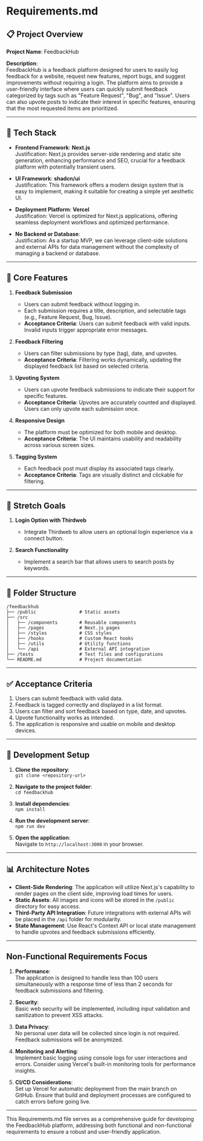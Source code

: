 # Requirements.md

## 📋 Project Overview

**Project Name**: FeedbackHub

**Description**:  
FeedbackHub is a feedback platform designed for users to easily log feedback for a website, request new features, report bugs, and suggest improvements without requiring a login. The platform aims to provide a user-friendly interface where users can quickly submit feedback categorized by tags such as "Feature Request", "Bug", and "Issue". Users can also upvote posts to indicate their interest in specific features, ensuring that the most requested items are prioritized.

---

## 🚀 Tech Stack

- **Frontend Framework**: **Next.js**  
  Justification: Next.js provides server-side rendering and static site generation, enhancing performance and SEO, crucial for a feedback platform with potentially transient users.

- **UI Framework**: **shadcn/ui**  
  Justification: This framework offers a modern design system that is easy to implement, making it suitable for creating a simple yet aesthetic UI.

- **Deployment Platform**: **Vercel**  
  Justification: Vercel is optimized for Next.js applications, offering seamless deployment workflows and optimized performance.

- **No Backend or Database**:  
  Justification: As a startup MVP, we can leverage client-side solutions and external APIs for data management without the complexity of managing a backend or database.

---

## 🎯 Core Features

1. **Feedback Submission**  
   - Users can submit feedback without logging in.
   - Each submission requires a title, description, and selectable tags (e.g., Feature Request, Bug, Issue).
   - **Acceptance Criteria**: Users can submit feedback with valid inputs. Invalid inputs trigger appropriate error messages.

2. **Feedback Filtering**  
   - Users can filter submissions by type (tag), date, and upvotes.
   - **Acceptance Criteria**: Filtering works dynamically, updating the displayed feedback list based on selected criteria.

3. **Upvoting System**  
   - Users can upvote feedback submissions to indicate their support for specific features.
   - **Acceptance Criteria**: Upvotes are accurately counted and displayed. Users can only upvote each submission once.

4. **Responsive Design**  
   - The platform must be optimized for both mobile and desktop.
   - **Acceptance Criteria**: The UI maintains usability and readability across various screen sizes.

5. **Tagging System**  
   - Each feedback post must display its associated tags clearly.
   - **Acceptance Criteria**: Tags are visually distinct and clickable for filtering.

---

## 🧪 Stretch Goals

1. **Login Option with Thirdweb**  
   - Integrate Thirdweb to allow users an optional login experience via a connect button.
  
2. **Search Functionality**  
   - Implement a search bar that allows users to search posts by keywords.

---

## 🧩 Folder Structure

```
/feedbackhub
├── /public                # Static assets
├── /src
│   ├── /components        # Reusable components
│   ├── /pages             # Next.js pages
│   ├── /styles            # CSS styles
│   ├── /hooks             # Custom React hooks
│   ├── /utils             # Utility functions
│   └── /api               # External API integration
├── /tests                 # Test files and configurations
└── README.md              # Project documentation
```

---

## ✅ Acceptance Criteria

1. Users can submit feedback with valid data.
2. Feedback is tagged correctly and displayed in a list format.
3. Users can filter and sort feedback based on type, date, and upvotes.
4. Upvote functionality works as intended.
5. The application is responsive and usable on mobile and desktop devices.

---

## 🔧 Development Setup

1. **Clone the repository**:  
   `git clone <repository-url>`

2. **Navigate to the project folder**:  
   `cd feedbackhub`

3. **Install dependencies**:  
   `npm install`

4. **Run the development server**:  
   `npm run dev`

5. **Open the application**:  
   Navigate to `http://localhost:3000` in your browser.

---

## 📊 Architecture Notes

- **Client-Side Rendering**: The application will utilize Next.js's capability to render pages on the client side, improving load times for users.
- **Static Assets**: All images and icons will be stored in the `/public` directory for easy access.
- **Third-Party API Integration**: Future integrations with external APIs will be placed in the `/api` folder for modularity.
- **State Management**: Use React's Context API or local state management to handle upvotes and feedback submissions efficiently.

---

## Non-Functional Requirements Focus

1. **Performance**:  
   The application is designed to handle less than 100 users simultaneously with a response time of less than 2 seconds for feedback submissions and filtering.

2. **Security**:  
   Basic web security will be implemented, including input validation and sanitization to prevent XSS attacks.

3. **Data Privacy**:  
   No personal user data will be collected since login is not required. Feedback submissions will be anonymized.

4. **Monitoring and Alerting**:  
   Implement basic logging using console logs for user interactions and errors. Consider using Vercel's built-in monitoring tools for performance insights.

5. **CI/CD Considerations**:  
   Set up Vercel for automatic deployment from the main branch on GitHub. Ensure that build and deployment processes are configured to catch errors before going live.

---

This Requirements.md file serves as a comprehensive guide for developing the FeedbackHub platform, addressing both functional and non-functional requirements to ensure a robust and user-friendly application.